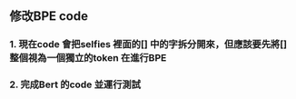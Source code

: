## 修改BPE code 
### 1. 現在code 會把selfies 裡面的[] 中的字拆分開來，但應該要先將[] 整個視為一個獨立的token 在進行BPE
### 2. 完成Bert 的code 並運行測試
